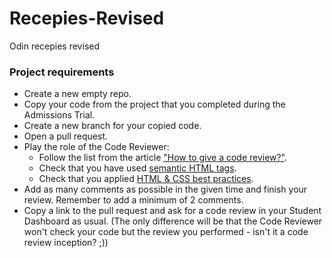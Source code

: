 # Recepies-Revised
Odin recepies revised

### Project requirements

- Create a new empty repo.
- Copy your code from the project that you completed during the Admissions Trial.
- Create a new branch for your copied code.
- Open a pull request. 
- Play the role of the Code Reviewer:
    - Follow the list from the article ["How to give a code review?"](https://github.com/microverseinc/curriculum-transversal-skills/blob/main/code-review/articles/give_code_review_basics.md).
    - Check that you have used [semantic HTML tags](https://github.com/microverseinc/curriculum-html-css/blob/main/articles/html_css_best_practices.md#:~:text=Use%20the%20appropriate%20tags%20for%20each%20element%20(e.g.%2C%20links%2C%20titles%2C%20etc.)%20and%20use%20HTML5%20semantic%20tags%20(e.g.%2C%20header%2C%20nav)%20over%20divs.).
    - Check that you applied [HTML & CSS best practices](https://github.com/microverseinc/curriculum-html-css/blob/main/articles/html_css_best_practices.md).
- Add as many comments as possible in the given time and finish your review. Remember to add a minimum of 2 comments.
- Copy a link to the pull request and ask for a code review in your Student Dashboard as usual. (The only difference will be that the Code Reviewer won't check your code but the review you performed - isn't it a code review inception? ;))
